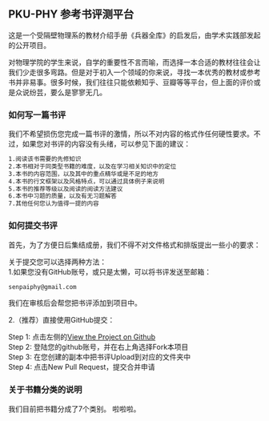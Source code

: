 ## PKU-PHY 参考书评测平台

这是一个受隔壁物理系的教材介绍手册《兵器全库》的启发后，由学术实践部发起的公开项目。

对物理学院的学生来说，自学的重要性不言而喻，而选择一本合适的教材往往会让我们少走很多弯路。但是对于初入一个领域的你来说，寻找一本优秀的教材或参考书并非易事。很多时候，我们往往只能依赖知乎、豆瓣等等平台，但上面的评价或是众说纷芸，要么是寥寥无几。

### 如何写一篇书评

我们不希望损伤您完成一篇书评的激情，所以不对内容的格式作任何硬性要求。不过，如果您对书评的内容没有头绪，可以参见下面的建议：  
```markdown
1.阅读该书需要的先修知识  
2.本书相对于同类型书籍的难度，以及在学习相关知识中的定位  
3.本书的内容范围，以及其中的重点精华或是不足的地方  
4.本书的行文框架以及风格特点，可以通过具体例子来说明  
5.本书的推荐等级以及阅读的阅读方法建议  
6.本书中习题的质量，以及有无习题解答  
7.其他任何您认为值得一提的内容  
```
  
### 如何提交书评

首先，为了方便日后集结成册，我们不得不对文件格式和排版提出一些小的要求：

关于提交您可以选择两种方法：  
1.如果您没有GitHub账号，或只是太懒，可以将书评发送至邮箱：
```markdown
senpaiphy@gmail.com
```
我们在审核后会帮您把书评添加到项目中。  

2.（推荐）直接使用GitHub提交： 
  
Step 1: 点击左侧的[View the Project on Github](https://github.com/phy-pku-xsb/books)  
Step 2: 登陆您的github账号，并在右上角选择Fork本项目  
Step 3: 在您创建的副本中把书评Upload到对应的文件夹中  
Step 4: 点击New Pull Request，提交合并申请

  
### 关于书籍分类的说明
我们目前把书籍分成了7个类别。
啦啦啦。

